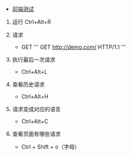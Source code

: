 

- [前端测试](https://jasmine.github.io/pages/getting_started.html)

1. 运行
  Ctrl+Alt+R

2. 请求
    - GET
    '''
        GET http://demo.com/ HTTP/1.1
    '''

1. 执行最后一次请求
    - Ctrl+Alt+L    

1. 查看历史请求
    - Ctrl+Alt+H    

1. 请求变成对应的语言
    - Ctrl+Alt+C    

1. 查看页面有哪些请求
    - Ctrl + Shift + o（字母）    